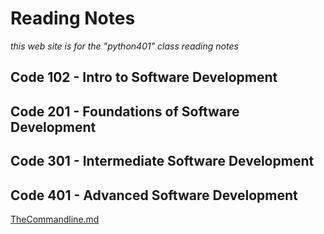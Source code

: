 # Reading Notes

*this web site is for the "python401" class reading notes*

## Code 102 - Intro to Software Development

## Code 201 - Foundations of Software Development

## Code 301 - Intermediate Software Development

## Code 401 - Advanced Software Development

[TheCommandline.md](TheCommandline.md)
